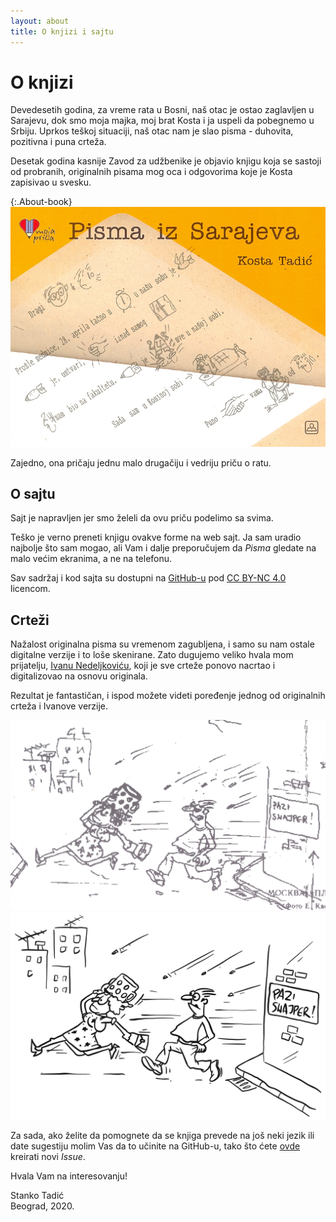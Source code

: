 ```yaml
---
layout: about
title: O knjizi i sajtu
---
```


# O knjizi

Devedesetih godina, za vreme rata u Bosni, naš otac je ostao zaglavljen u Sarajevu, dok smo moja majka, moj brat Kosta i ja uspeli da pobegnemo u Srbiju. Uprkos teškoj situaciji, naš otac nam je slao pisma - duhovita, pozitivna i puna crteža.

Desetak godina kasnije Zavod za udžbenike je objavio knjigu koja se sastoji od probranih, originalnih pisama mog oca i odgovorima koje je Kosta zapisivao u svesku.

{:.About-book}
![Korice knjige, objavljene 2005. godine](/public/img/korice.jpg)

Zajedno, ona pričaju jednu malo drugačiju i vedriju priču o ratu.

## O sajtu

Sajt je napravljen jer smo želeli da ovu priču podelimo sa svima.

Teško je verno preneti knjigu ovakve forme na web sajt. Ja sam uradio najbolje što sam mogao, ali Vam i dalje preporučujem da *Pisma* gledate na malo većim ekranima, a ne na telefonu.

Sav sadržaj i kod sajta su dostupni na [GitHub-u](https://github.com/Stanko/letters-from-sarajevo) pod [CC BY-NC 4.0](https://creativecommons.org/licenses/by-nc/4.0/) licencom.

## Crteži

Nažalost originalna pisma su vremenom zagubljena, i samo su nam ostale digitalne verzije i to loše skenirane. Zato dugujemo veliko hvala mom prijatelju, [Ivanu Nedeljkoviću](https://www.instagram.com/sun_day_sign/), koji je sve crteže ponovo nacrtao i digitalizovao na osnovu originala.

Rezultat je fantastičan, i ispod možete videti poređenje jednog od originalnih crteža i Ivanove verzije.

<div class="About-drawings">
  <div class="About-drawing">
    <img src="/public/img/scan.jpg" alt="Originalni crtež, skeniran u lošoj rezoluciji" />
  </div>
  <div class="About-drawing">
    <img src="/public/img/letter-01/03.png" alt="Isti crtež, koji je Ivan ponovo nacrtao i digitalizovao" />
  </div>  
</div>

Za sada, ako želite da pomognete da se knjiga prevede na još neki jezik ili date sugestiju molim Vas da to učinite na GitHub-u, tako što ćete <a href="https://github.com/Stanko/letters-from-sarajevo/issues">ovde</a> kreirati novi *Issue*.

Hvala Vam na interesovanju!

<div class="About-signature">
  Stanko Tadić<br/>
  Beograd, 2020.
</div>
